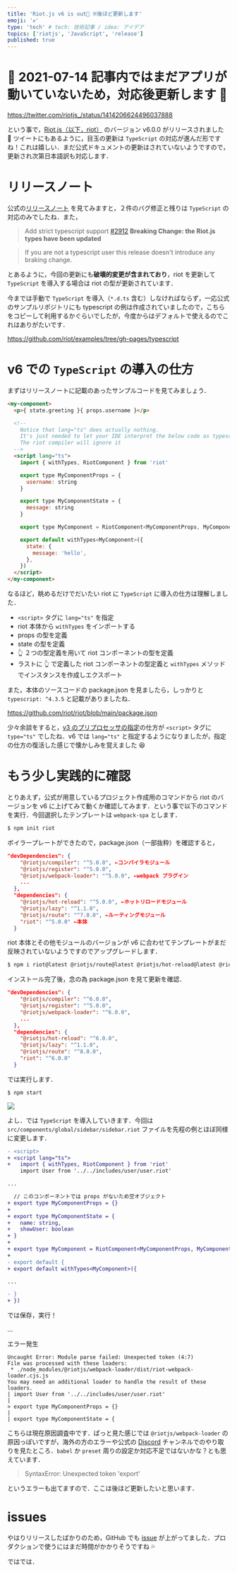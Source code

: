 ```yaml
---
title: 'Riot.js v6 is out🎉 ※後ほど更新します'
emoji: '✊'
type: 'tech' # tech: 技術記事 / idea: アイデア
topics: ['riotjs', 'JavaScript', 'release']
published: true
---
```


# 🚧 2021-07-14 記事内ではまだアプリが動いていないため，対応後更新します 🚧

https://twitter.com/riotjs_/status/1414206624496037888

という事で，[Riot.js（以下，riot）](https://riot.js.org) のバージョン v6.0.0 がリリースされました 🎉 ツイートにもあるように，目玉の更新は `TypeScript` の対応が進んだ形ですね！これは嬉しい．まだ公式ドキュメントの更新はされていないようですので，更新され次第日本語訳も対応します．

# リリースノート

公式の[リリースノート](https://github.com/riot/riot/releases/tag/v6.0.0) を見てみますと，２件のバグ修正と残りは `TypeScript` の対応のみでしたね．また，

> Add strict typescript support [#2912](https://github.com/riot/riot/pull/2912) **Breaking Change: the Riot.js types have been updated**

> If you are not a typescript user this release doesn't introduce any braking change.

とあるように，今回の更新にも**破壊的変更が含まれており**，riot を更新して `TypeScript` を導入する場合は riot の型が更新されています．

今までは手動で `TypeScript` を導入（`*.d.ts` 含む）しなければならず，一応公式のサンプルリポジトリにも typescript の例は作成されていましたので，こちらをコピーして利用するかぐらいでしたが，今度からはデフォルトで使えるのでこれはありがたいです．

https://github.com/riot/examples/tree/gh-pages/typescript

# v6 での `TypeScript` の導入の仕方

まずはリリースノートに記載のあったサンプルコードを見てみましょう．

```html
<my-component>
  <p>{ state.greeting }{ props.username }</p>

  <!--
    Notice that lang="ts" does actually nothing.
    It's just needed to let your IDE interpret the below code as typescript.
    The riot compiler will ignore it
  -->
  <script lang="ts">
    import { withTypes, RiotComponent } from 'riot'

    export type MyComponentProps = {
      username: string
    }

    export type MyComponentState = {
      message: string
    }

    export type MyComponent = RiotComponent<MyComponentProps, MyComponentState>

    export default withTypes<MyComponent>({
      state: {
        message: 'hello',
      },
    })
  </script>
</my-component>
```

なるほど，眺めるだけでだいたい riot に `TypeScript` に導入の仕方は理解しました．

- `<script>` タグに `lang="ts"` を指定
- riot 本体から `withTypes` をインポートする
- props の型を定義
- state の型を定義
- 👆 ２つの型定義を用いて riot コンポーネントの型を定義
- ラストに 👆 で定義した riot コンポーネントの型定義と `withTypes` メソッドでインスタンスを作成しエクスポート

また，本体のソースコードの package.json を見ましたら，しっかりと `typescript: ^4.3.5` と記載がありましたね．

https://github.com/riot/riot/blob/main/package.json

少々余談をすると，[v3 のプリプロセッサの指定](https://v3.riotjs.vercel.app/guide/#pre-processor)の仕方が `<script>` タグに `type="ts"` でしたね．v6 では `lang="ts"` と指定するようになりましたが，指定の仕方の復活した感じで懐かしみを覚えました 😆

# もう少し実践的に確認

とりあえず，公式が用意しているプロジェクト作成用のコマンドから riot のバージョンを v6 に上げてみて動くか確認してみます．という事で以下のコマンドを実行．今回選択したテンプレートは `webpack-spa` とします．

```bash
$ npm init riot
```

ボイラープレートができたので，package.json（一部抜粋）を確認すると，

```json
"devDependencies": {
    "@riotjs/compiler": "^5.0.0", ←コンパイラモジュール
    "@riotjs/register": "^5.0.0",
    "@riotjs/webpack-loader": "^5.0.0", ←webpack プラグイン
    ...
  },
  "dependencies": {
    "@riotjs/hot-reload": "^5.0.0", ←ホットリロードモジュール
    "@riotjs/lazy": "^1.1.0",
    "@riotjs/route": "^7.0.0", ←ルーティングモジュール
    "riot": "^5.0.0" ←本体
  }
```

riot 本体とその他モジュールのバージョンが v6 に合わせてテンプレートがまだ反映されていないようですのでアップグレードします．

```bash
$ npm i riot@latest @riotjs/route@latest @riotjs/hot-reload@latest @riotjs/compiler@latest @riotjs/webpack-loader@latest
```

インストール完了後，念の為 package.json を見て更新を確認．

```json
"devDependencies": {
    "@riotjs/compiler": "^6.0.0",
    "@riotjs/register": "^5.0.0",
    "@riotjs/webpack-loader": "^6.0.0",
    ...
  },
  "dependencies": {
    "@riotjs/hot-reload": "^6.0.0",
    "@riotjs/lazy": "^1.1.0",
    "@riotjs/route": "^8.0.0",
    "riot": "^6.0.0"
  }
```

では実行します．

```bash
$ npm start
```

![](https://storage.googleapis.com/zenn-user-upload/c1fc9548edfd1ced05482e4d.png)

よし．では `TypeScript` を導入していきます．今回は `src/components/global/sidebar/sidebar.riot` ファイルを先程の例とほぼ同様に変更します．

```diff
- <script>
+ <script lang="ts">
+   import { withTypes, RiotComponent } from 'riot'
    import User from '../../includes/user/user.riot'

...

  // このコンポーネントでは props がないため空オブジェクト
+ export type MyComponentProps = {}
+
+ export type MyComponentState = {
+   name: string,
+   showUser: boolean
+ }
+
+ export type MyComponent = RiotComponent<MyComponentProps, MyComponentState>
+
- export default {
+ export default withTypes<MyComponent>({

...

- }
+ })
```

では保存，実行！

…

エラー発生

```
Uncaught Error: Module parse failed: Unexpected token (4:7)
File was processed with these loaders:
 * ./node_modules/@riotjs/webpack-loader/dist/riot-webpack-loader.cjs.js
You may need an additional loader to handle the result of these loaders.
| import User from '../../includes/user/user.riot'
|
> export type MyComponentProps = {}
|
| export type MyComponentState = {
```

こちらは現在原因調査中です．ぱっと見た感じでは `@riotjs/webpack-loader` の原因っぽいですが，海外の方のエラーや公式の [Discord](https://discord.com/invite/PagXe5Y) チャンネルでのやり取りを見たところ．`babel` か `preset` 周りの設定か対応不足ではないかな？とも思えています．

> SyntaxError: Unexpected token 'export'

というエラーも出てますので．ここは後ほど更新したいと思います．

# issues

やはりリリースしたばかりのため，GitHub でも [issue](https://github.com/riot/cli/issues/51) が上がってました．プロダクションで使うにはまだ時間がかかりそうですね 💦

ではでは．
